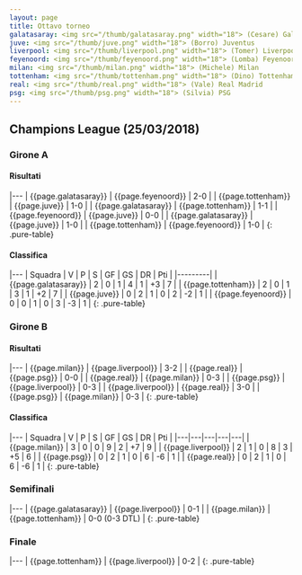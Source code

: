 ```yaml
---
layout: page
title: Ottavo torneo
galatasaray: <img src="/thumb/galatasaray.png" width="18"> (Cesare) Galatasaray
juve: <img src="/thumb/juve.png" width="18"> (Borro) Juventus
liverpool: <img src="/thumb/liverpool.png" width="18"> (Tomer) Liverpool
feyenoord: <img src="/thumb/feyenoord.png" width="18"> (Lomba) Feyenoord
milan: <img src="/thumb/milan.png" width="18"> (Michele) Milan
tottenham: <img src="/thumb/tottenham.png" width="18"> (Dino) Tottenham
real: <img src="/thumb/real.png" width="18"> (Vale) Real Madrid
psg: <img src="/thumb/psg.png" width="18"> (Silvia) PSG
---
```


<link rel="stylesheet" href="https://unpkg.com/purecss@1.0.0/build/pure-min.css" integrity="sha384-nn4HPE8lTHyVtfCBi5yW9d20FjT8BJwUXyWZT9InLYax14RDjBj46LmSztkmNP9w" crossorigin="anonymous">

## Champions League (25/03/2018)

### Girone A

#### Risultati

|---
| {{page.galatasaray}} | {{page.feyenoord}}    | 2-0 |
| {{page.tottenham}} | {{page.juve}}    | 1-0 |
| {{page.galatasaray}} | {{page.tottenham}}   | 1-1 |
| {{page.feyenoord}} | {{page.juve}}    | 0-0 |
| {{page.galatasaray}} | {{page.juve}}    | 1-0 |
| {{page.tottenham}} | {{page.feyenoord}}   | 1-0 |
{: .pure-table}

#### Classifica

|---
| Squadra | V | P | S | GF | GS | DR | Pti |
|---------|
| {{page.galatasaray}} | 2 | 0 | 1 | 4 | 1 | +3 | 7 |
| {{page.tottenham}} | 2 | 0 | 1 | 3 | 1 | +2 | 7 |
| {{page.juve}} | 0 | 2 | 1 | 0 | 2 | -2 | 1 |
| {{page.feyenoord}} | 0 | 0 | 1 | 0 | 3 | -3 | 1 |
{: .pure-table}

### Girone B

#### Risultati

|---
| {{page.milan}} | {{page.liverpool}}    | 3-2 |
| {{page.real}} | {{page.psg}}    | 0-0 |
| {{page.real}} | {{page.milan}}   | 0-3 |
| {{page.psg}} | {{page.liverpool}}    | 0-3 |
| {{page.liverpool}} | {{page.real}}    | 3-0 |
| {{page.psg}} | {{page.milan}}   | 0-3 |
{: .pure-table}

#### Classifica

|---
| Squadra | V | P | S | GF | GS | DR | Pti |
|---|---|---|---|---|
| {{page.milan}} | 3 | 0 | 0 | 9 | 2 | +7 | 9 |
| {{page.liverpool}} | 2 | 1 | 0 | 8 | 3 | +5 | 6 |
| {{page.psg}} | 0 | 2 | 1 | 0 | 6 | -6 | 1 |
| {{page.real}} | 0 | 2 | 1 | 0 | 6 | -6 | 1 |
{: .pure-table}

### Semifinali

|---
| {{page.galatasaray}} | {{page.liverpool}} | 0-1 |
| {{page.milan}} | {{page.tottenham}} | 0-0 (0-3 DTL) |
{: .pure-table}

### Finale 

|---
| {{page.tottenham}} | {{page.liverpool}} | 0-2 |
{: .pure-table}
